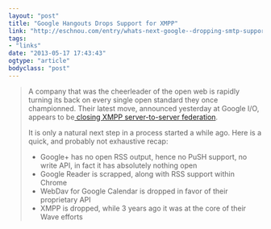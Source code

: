 ```yaml
---
layout: "post"
title: "Google Hangouts Drops Support for XMPP"
link: "http://eschnou.com/entry/whats-next-google--dropping-smtp-support--62-24930.html"
tags: 
- "links"
date: "2013-05-17 17:43:43"
ogtype: "article"
bodyclass: "post"
---
```


> A company that was the cheerleader of the open web is rapidly turning its back on every single open standard they once championned. Their latest move, announced yesterday at Google I/O, appears to be[ closing XMPP server-to-server federation](http://www.theverge.com/2013/5/15/4318830/inside-hangouts-googles-big-fix-for-its-messaging-mess).
> 
> It is only a natural next step in a process started a while ago. Here is a quick, and probably not exhaustive recap:
> 
> - Google+ has no open RSS output, hence no PuSH support, no write API, in fact it has absolutely nothing open
> - Google Reader is scrapped, along with RSS support within Chrome
> - WebDav for Google Calendar is dropped in favor of their proprietary API
> - XMPP is dropped, while 3 years ago it was at the core of their Wave efforts